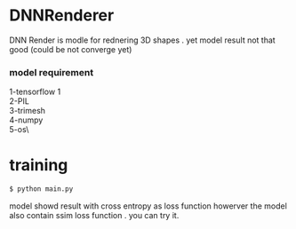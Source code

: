 # DNNRenderer


DNN Render is modle for rednering 3D shapes . yet model result not that good (could be not converge yet)

### model requirement
1-tensorflow 1 \
2-PIL\
3-trimesh\
4-numpy\
5-os\

# training
```sh
$ python main.py
```
model showd result with cross entropy as loss function howerver the model also contain ssim loss function . you can try it.
